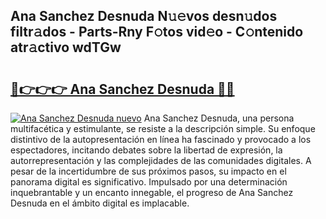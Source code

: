 ## Ana Sanchez Desnuda N𝚞𝚎vos desn𝚞dos filtr𝚊dos - Parts-Rny F𝚘tos vid𝚎o - C𝚘ntenido atr𝚊ctivo wdTGw

# <h2><a href="http://mb9k3n.tromn.icu/?c=Ana+Sanchez+Desnuda">🔗👉👉👉 Ana Sanchez Desnuda 🔗🔗</a></h2>

[![Ana Sanchez Desnuda nuevo](https://i.imgur.com/pEAQMta.gif)](http://mb9k3n.tromn.icu/?c=Ana+Sanchez+Desnuda)
Ana Sanchez Desnuda, una persona multifacética y estimulante, se resiste a la descripción simple. Su enfoque distintivo de la autopresentación en línea ha fascinado y provocado a los espectadores, incitando debates sobre la libertad de expresión, la autorrepresentación y las complejidades de las comunidades digitales. A pesar de la incertidumbre de sus próximos pasos, su impacto en el panorama digital es significativo. Impulsado por una determinación inquebrantable y un encanto innegable, el progreso de Ana Sanchez Desnuda en el ámbito digital es implacable.
